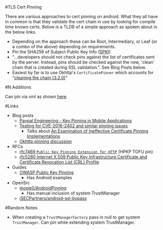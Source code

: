 #TLS Cert Pinning

There are various approaches to cert pinning on android. What they all have in common is that they validate the cert chain in use by looking for compile time known certs. Below is a TLDR of a simple approach as spoken about in the below links.

- Depending on the approach these can be Root, Intermediary, or Leaf (or a combo of the above) depending on requirements. 
- Pin the SHA256 of Subject Public Key Info ([SPKI](https://tools.ietf.org/html/rfc5280#section-4.1.2.7))
- "...developers should not check pins against the list of certificates sent by the server. Instead, pins should be checked against the new, 'clean' chain that is created during SSL validation.". See Blog Posts below.
- Easiest by far is to use Okhttp's `CertificatePinner` which accounts for "[cleaning the chain (3.2.0)](https://github.com/square/okhttp/blob/master/okhttp%2Fsrc%2Fmain%2Fjava%2Fokhttp3%2FCertificatePinner.java#L149)"

#N Additions

Can pin via xml as shown [here](http://developer.android.com/preview/features/security-config.html#CertificatePinning).

#Links

- Blog posts
  - [Paypal Engineering - Key Pinning in Mobile Applications](https://www.paypal-engineering.com/2015/10/14/key-pinning-in-mobile-applications/)
  - [Testing for CVE-2016-2402 and similar pinning issues](https://koz.io/pinning-cve-2016-2402/)
    - Talks about [An Examination of Ineffective Certificate Pinning Implementations](https://www.cigital.com/blog/ineffective-certificate-pinning-implementations/) 
  - [Okhttp pinning discussion](https://github.com/square/okhttp/issues/173) 
- RFCs
  - [rfc7469 `Public Key Pinning Extension for HTTP`](https://tools.ietf.org/html/rfc7469) (HPKP TOFU pin)
  - [rfc5280 Internet X.509 Public Key Infrastructure Certificate and Certificate Revocation List (CRL) Profile](https://tools.ietf.org/html/rfc5280)
- Guides  
  - [OWASP Public Key Pinning](https://www.owasp.org/index.php/Certificate_and_Public_Key_Pinning)
    - Has Android examples
- OpenSrc 
  - [moxie0/AndroidPinning](https://github.com/moxie0/AndroidPinning)
    - Has manual inclusion of system TrustManager 
  - [iSECPartners/android-ssl-bypass](https://github.com/iSECPartners/android-ssl-bypass)

#Random Notes

- When creating a `TrustManagerFactory` pass in null to get system `TrustManager`. Can pin while extending system TrustManager. 

